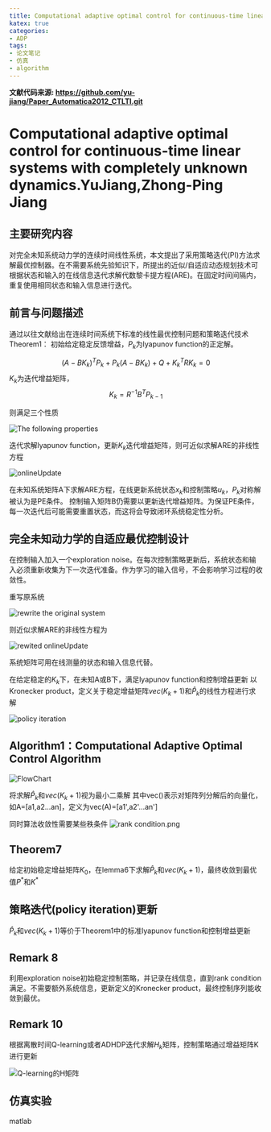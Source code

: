 ```yaml
---
title: Computational adaptive optimal control for continuous-time linear systems with completely unknown dynamics
katex: true
categories: 
- ADP
tags:
- 论文笔记
- 仿真
- algorithm
---
```


**文献代码来源: https://github.com/yu-jiang/Paper_Automatica2012_CTLTI.git**

# Computational adaptive optimal control for continuous-time linear systems with completely unknown dynamics.YuJiang,Zhong-Ping Jiang

## 主要研究内容
对完全未知系统动力学的连续时间线性系统，本文提出了采用策略迭代(PI)方法求解最优控制器。在不需要系统先验知识下，所提出的近似/自适应动态规划技术可根据状态和输入的在线信息迭代求解代数黎卡提方程(ARE)。在固定时间间隔内，重复使用相同状态和输入信息进行迭代。

## 前言与问题描述
通过以往文献给出在连续时间系统下标准的线性最优控制问题和策略迭代技术
Theorem1： 初始给定稳定反馈增益，$P_k$为lyapunov function的正定解。

$$(A-BK_k)^TP_k+P_k(A-BK_k)+Q+K_k^TRK_k=0$$
$K_k$为迭代增益矩阵，$$K_k=R^{-1}B^TP_{k-1}$$

则满足三个性质

![The following properties](https://s2.loli.net/2024/04/08/94w5NOp7Lr1YexU.png)

迭代求解lyapunov function，更新$K_k$迭代增益矩阵，则可近似求解ARE的非线性方程

![onlineUpdate](https://s2.loli.net/2024/04/08/TLemDsOS3zjJMHB.png)

在未知系统矩阵A下求解ARE方程，在线更新系统状态$x_k$和控制策略$u_k$，$P_k$对称解被认为是PE条件。
控制输入矩阵B仍需要以更新迭代增益矩阵。为保证PE条件，每一次迭代后可能需要重置状态，而这将会导致闭环系统稳定性分析。

## 完全未知动力学的自适应最优控制设计

在控制输入加入一个exploration noise。在每次控制策略更新后，系统状态和输入必须重新收集为下一次迭代准备。作为学习的输入信号，不会影响学习过程的收敛性。

重写原系统

![rewrite the original system](https://s2.loli.net/2024/04/08/t7vD8BEz3uaChXK.png)

则近似求解ARE的非线性方程为

![rewited onlineUpdate](https://s2.loli.net/2024/04/08/TKGWMD2kxdiBr3P.png)

系统矩阵可用在线测量的状态和输入信息代替。

在给定稳定的$K_k$下，在未知A或B下，满足lyapunov function和控制增益更新
以Kronecker product，定义关于稳定增益矩阵$vec(K_k+1)$和$\hat{P}_k$的线性方程进行求解

![policy iteration](https://s2.loli.net/2024/04/08/JZ4E37USLzjHe8g.png)

## Algorithm1：**Computational Adaptive Optimal Control Algorithm**

![FlowChart](https://s2.loli.net/2024/04/08/ZxspT1n4uy6bO95.png)

将求解$\hat{P}_k$和$vec(K_k+1)$视为最小二乘解
其中vec()表示对矩阵列分解后的向量化，如A=[a1,a2...an]，定义为vec(A)=[a1',a2'...an']

同时算法收敛性需要某些秩条件
![rank condition.png](https://s2.loli.net/2024/04/08/vrzmGeEjLfXAyJt.png)

## Theorem7
给定初始稳定增益矩阵$K_0$，在lemma6下求解$\hat{P}_k$和$vec(K_k+1)$，最终收敛到最优值$P^{*}$和$K^{*}$

## 策略迭代(policy iteration)更新
$\hat{P}_k$和$vec(K_k+1)$等价于Theorem1中的标准lyapunov function和控制增益更新

## Remark 8
利用exploration noise初始稳定控制策略，并记录在线信息，直到rank condition满足。不需要额外系统信息，更新定义的Kronecker product，最终控制序列能收敛到最优。

## Remark 10
根据离散时间Q-learning或者ADHDP迭代求解$H_k$矩阵，控制策略通过增益矩阵K进行更新

![Q-learning的H矩阵](https://s2.loli.net/2024/04/08/nPMX1NWh7DEISdx.png)


## 仿真实验
matlab